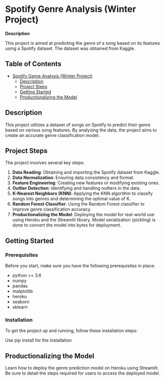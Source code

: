 # Spotify Genre Analysis (Winter Project)

**Description**

This project is aimed at predicting the genre of a song based on its features using a Spotify dataset. The dataset was obtained from Kaggle.

## Table of Contents

- [Spotify Genre Analysis (Winter Project)](#spotify-genre-analysis-winter-project)
  - [Description](#description)
  - [Project Steps](#project-steps)
  - [Getting Started](#getting-started)
  - [Productionalizing the Model](#productionalizing-the-model)


## Description

This project utilizes a dataset of songs on Spotify to predict their genre based on various song features. By analyzing the data, the project aims to create an accurate genre classification model.

## Project Steps

The project involves several key steps:

1. **Data Reading**: Obtaining and importing the Spotify dataset from Kaggle.
2. **Data Normalization**: Ensuring data consistency and format.
3. **Feature Engineering**: Creating new features or modifying existing ones.
4. **Outlier Detection**: Identifying and handling outliers in the data.
5. **K-Nearest Neighbors (KNN)**: Applying the KNN algorithm to classify songs into genres and determining the optimal value of K.
6. **Random Forest Classifier**: Using the Random Forest classifier to improve genre classification accuracy.
7. **Productionalizing the Model**: Deploying the model for real-world use using Heroku and the Streamlit library. Model serialization (pickling) is done to convert the model into bytes for deployment.

## Getting Started

### Prerequisites

Before you start, make sure you have the following prerequisites in place:

- python >= 3.6
- numpy
- pandas
- matplotlib
- heroku
- seaborn
- sklearn

### Installation

To get the project up and running, follow these installation steps:

Use pip install for the installation

## Productionalizing the Model

Learn how to deploy the genre prediction model on Heroku using Streamlit. Be sure to detail the steps required for users to access the deployed model.

